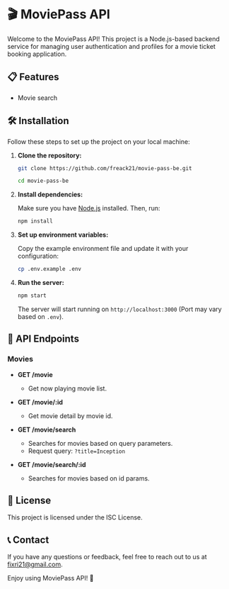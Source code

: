 # 🎬 MoviePass API

Welcome to the MoviePass API! This project is a Node.js-based backend service for managing user authentication and profiles for a movie ticket booking application.

## 📋 Features

- Movie search

## 🛠️ Installation

Follow these steps to set up the project on your local machine:

1. **Clone the repository:**

   ```bash
   git clone https://github.com/freack21/movie-pass-be.git
   ```

   ```bash
   cd movie-pass-be
   ```

2. **Install dependencies:**

   Make sure you have [Node.js](https://nodejs.org/) installed. Then, run:

   ```bash
   npm install
   ```

3. **Set up environment variables:**

   Copy the example environment file and update it with your configuration:

   ```bash
   cp .env.example .env
   ```

4. **Run the server:**

   ```bash
   npm start
   ```

   The server will start running on `http://localhost:3000` (Port may vary based on `.env`).

## 📄 API Endpoints

### Movies

- **GET /movie**

  - Get now playing movie list.

- **GET /movie/:id**

  - Get movie detail by movie id.

- **GET /movie/search**

  - Searches for movies based on query parameters.
  - Request query: `?title=Inception`

- **GET /movie/search/:id**

  - Searches for movies based on id params.

## 📝 License

This project is licensed under the ISC License.

## 📞 Contact

If you have any questions or feedback, feel free to reach out to us at [fixri21@gmail.com](mailto:fixri21@gmail.com).

Enjoy using MoviePass API! 🎉
